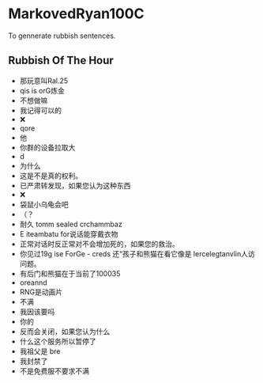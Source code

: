# MarkovedRyan100C
To gennerate rubbish sentences.
## Rubbish Of The Hour
- 那玩意叫Ral.25
- qis is orG炼金
- 不想做嘛
- 我记得可以的
- ❌️
- qore
- 他
- 你群的设备拉取大
- d
- 为什么
- 这是不是真的权利。
- 已严肃转发现，如果您认为这种东西
- ❌️
- 袋鼠小乌龟会吧
- （？
- 耐久 tomm sealed crchammbaz
- E iteambatu for说话能穿戴衣物
- 正常对话时反正常对不会增加死的，如果您的救治。
- 你见过19g ise ForGe - creds 还“孩子和熊猫在看它像是 lercelegtanvlin人访问题。
- 有后门和熊猫在于当前了100035
- oreannd
- RNG是动画片
- 不满
- 我因该要吗
- 你的
- 反而会关闭，如果您认为什么
- 什么这个服务所以暂停了
- 我祖父是 bre
- 我封禁了
- 不是免费服不要求不满
